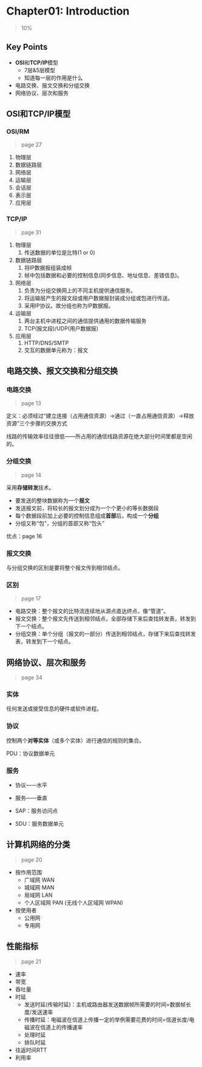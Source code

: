 # Chapter01: Introduction

> 10%

## Key Points

- **OSI**和**TCP/IP**模型
  - 7层&5层模型
  - 知道每一层的作用是什么
- 电路交换、报文交换和分组交换
- 网络协议、层次和服务

## OSI和TCP/IP模型

### OSI/RM

> page 27

1. 物理层
2. 数据链路层
3. 网络层
4. 运输层
5. 会话层
6. 表示层
7. 应用层

### TCP/IP

> page 31

1. 物理层
   1. 传送数据的单位是比特(1 or 0)
2. 数据链路层
   1. 将IP数据报组装成帧
   2. 帧中包括数据和必要的控制信息(同步信息、地址信息、差错信息)。
3. 网络层
   1. 负责为分组交换网上的不同主机提供通信服务。
   2. 将运输层产生的报文段或用户数据报封装成分组或包进行传送。
   3. 采用IP协议。故分组也称为IP数据报。
4. 运输层
   1. 两台主机中进程之间的通信提供通用的数据传输服务
   2. TCP(报文段)/UDP(用户数据报)
5. 应用层
   1. HTTP/DNS/SMTP
   2. 交互的数据单元称为：报文

## 电路交换、报文交换和分组交换

### 电路交换

> page 13

定义：必须经过“建立连接（占用通信资源）->通过（一直占用通信资源）->释放资源”三个步骤的交换方式

线路的传输效率往往很低——所占用的通信线路资源在绝大部分时间里都是空闲的。

### 分组交换

> page 14

采用**存储转发**技术。

- 要发送的整块数据称为一个**报文**
- 发送报文前，将较长的报文划分成为一个个更小的等长数据段
- 每个数据段前加上必要的控制信息组成**首部**后，构成一个**分组**
- 分组又称“包”，分组的首部又称“包头”

优点：page 16

### 报文交换

与分组交换的区别是要将整个报文传到相邻结点。

### 区别

> page 17

- 电路交换：整个报文的比特流连续地从源点直达终点，像“管道”。
- 报文交换：整个报文先传送到相邻结点，全部存储下来后查找转发表，转发到下一个结点。
- 分组交换：单个分组（报文的一部分）传送到相邻结点，存储下来后查找转发表，转发到下一个结点。

## 网络协议、层次和服务

> page 34

### 实体

任何发送或接受信息的硬件或软件进程。

### 协议

控制两个**对等实体**（或多个实体）进行通信的规则的集合。

PDU：协议数据单元

### 服务

- 协议——水平
- 服务——垂直

- SAP：服务访问点
- SDU：服务数据单元

## 计算机网络的分类

> page 20

- 按作用范围
  - 广域网 WAN
  - 城域网 MAN
  - 局域网 LAN
  - 个人区域网 PAN (无线个人区域网 WPAN)
- 按使用者
  - 公用网
  - 专用网

## 性能指标

> page 21

- 速率
- 带宽
- 吞吐量
- 时延
  - 发送时延(传输时延)：主机或路由器发送数据帧所需要的时间=数据帧长度/发送速率
  - 传播时延：电磁波在信道上传播一定的举例需要花费的时间=信道长度/电磁波在信道上的传播速率
  - 处理时延
  - 排队时延
- 往返时间RTT
- 利用率

